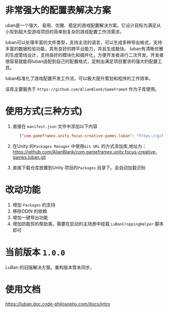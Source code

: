 
# 非常强大的配置表解决方案

uban是一个强大、易用、优雅、稳定的游戏配置解决方案。它设计目标为满足从小型到超大型游戏项目的简单到复杂的游戏配置工作流需求。

luban可以处理丰富的文件类型，支持主流的语言，可以生成多种导出格式，支持丰富的数据检验功能，具有良好的跨平台能力，并且生成极快。 luban有清晰优雅的生成管线设计，支持良好的模块化和插件化，方便开发者进行二次开发。开发者很容易就能将luban适配到自己的配置格式，定制出满足项目要求的强大的配置工具。

luban标准化了游戏配置开发工作流，可以极大提升策划和程序的工作效率。

该库主要服务于 `https://github.com/AlianBlank/GameFrameX` 作为子库使用。


# 使用方式(三种方式)
1. 直接在 `manifest.json` 文件中添加以下内容
   ```json
      {"com.gameframex.unity.focus-creative-games.luban": "https://github.com/AlianBlank/com.gameframex.unity.focus-creative-games.luban.git"}
    ```
2. 在Unity 的`Packages Manager` 中使用`Git URL` 的方式添加库,地址为：https://github.com/AlianBlank/com.gameframex.unity.focus-creative-games.luban.git

3. 直接下载仓库放置到Unity 项目的`Packages` 目录下。会自动加载识别

# 改动功能

1. 增加 `Packages` 的支持
2. 移除ODIN 的依赖
3. 增加一键导出功能
4. 增加防裁剪的帮助类。需要在启动的主场景中挂载 `LuBanCroppingHelper` 脚本即可

# 当前版本 `1.0.0`

LuBan 的旧版解决方案。重构版本暂未同步。

# 使用文档

https://luban.doc.code-philosophy.com/docs/intro